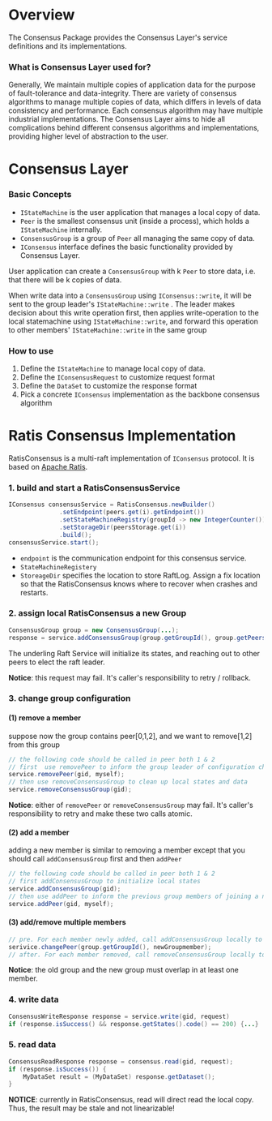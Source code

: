 <!--

    Licensed to the Apache Software Foundation (ASF) under one
    or more contributor license agreements.  See the NOTICE file
    distributed with this work for additional information
    regarding copyright ownership.  The ASF licenses this file
    to you under the Apache License, Version 2.0 (the
    "License"); you may not use this file except in compliance
    with the License.  You may obtain a copy of the License at

        http://www.apache.org/licenses/LICENSE-2.0

    Unless required by applicable law or agreed to in writing,
    software distributed under the License is distributed on an
    "AS IS" BASIS, WITHOUT WARRANTIES OR CONDITIONS OF ANY
    KIND, either express or implied.  See the License for the
    specific language governing permissions and limitations
    under the License.

-->

# Overview
The Consensus Package provides the Consensus Layer's service definitions and its implementations.
 
### What is Consensus Layer used for?
Generally, We maintain multiple copies of application data for the purpose of fault-tolerance and data-integrity.
There are variety of consensus algorithms to manage multiple copies of data, which differs in levels of data consistency and performance.
Each consensus algorithm may have multiple industrial implementations.
The Consensus Layer aims to hide all complications behind different consensus algorithms and implementations, providing higher level of abstraction to the user.

# Consensus Layer
### Basic Concepts

* `IStateMachine` is the user application that manages a local copy of data.
* `Peer` is the smallest consensus unit (inside a process), which holds a `IStateMachine` internally.
* `ConsensusGroup` is a group of `Peer` all managing the same copy of data.
* `IConsensus` interface defines the basic functionality provided by Consensus Layer. 

User application can create a `ConsensusGroup` with k `Peer` to store data, 
i.e. that there will be k copies of data.

When write data into a `ConsensusGroup` using `IConsensus::write`, it will be sent to the group leader's `IStateMachine::write` . 
The leader makes decision about this write operation first, 
then applies write-operation to the local statemachine using `IStateMachine::write`,
and forward this operation to other members' `IStateMachine::write` in the same group

### How to use
1. Define the  `IStateMachine` to manage local copy of data.
2. Define the `IConsensusRequest` to customize request format
3. Define the `DataSet` to customize the response format
4. Pick a concrete `IConsensus` implementation as the backbone consensus algorithm



# Ratis Consensus Implementation

RatisConsensus is a multi-raft implementation of `IConsensus` protocol. It is based on [Apache Ratis](https://ratis.apache.org/).

### 1. build and start a RatisConsensusService
```java
IConsensus consensusService = RatisConsensus.newBuilder()
              .setEndpoint(peers.get(i).getEndpoint())
              .setStateMachineRegistry(groupId -> new IntegerCounter())
              .setStorageDir(peersStorage.get(i))
              .build();
consensusService.start();
```
* `endpoint` is the communication endpoint for this consensus service.
* `StateMachineRegistery` 
* `StoreageDir` specifies the location to store RaftLog. Assign a fix location so that the RatisConsensus knows where to recover when crashes and restarts.

### 2. assign local RatisConsensus a new Group
```java
ConsensusGroup group = new ConsensusGroup(...);
response = service.addConsensusGroup(group.getGroupId(), group.getPeers());
```
The underling Raft Service will initialize its states, and reaching out to other peers to elect the raft leader.

**Notice**: this request may fail. It's caller's responsibility to retry / rollback.

### 3. change group configuration
#### (1) remove a member
suppose now the group contains peer[0,1,2], and we want to remove[1,2] from this group
```java
// the following code should be called in peer both 1 & 2
// first  use removePeer to inform the group leader of configuration change 
service.removePeer(gid, myself);
// then use removeConsensusGroup to clean up local states and data
service.removeConsensusGroup(gid);
```
**Notice**: either of `removePeer` or `removeConsensusGroup` may fail. 
It's caller's responsibility to retry and make these two calls atomic.
#### (2) add a member
adding a new member is similar to removing a member except that you should call `addConsensusGroup` first and then `addPeer`
```java
// the following code should be called in peer both 1 & 2
// first addConsensusGroup to initialize local states
service.addConsensusGroup(gid);
// then use addPeer to inform the previous group members of joining a new member
service.addPeer(gid, myself);
```
#### (3) add/remove multiple members
```java
// pre. For each member newly added, call addConsensusGroup locally to initialize
serivice.changePeer(group.getGroupId(), newGroupmember);
// after. For each member removed, call removeConsensusGroup locally to clean up
```
**Notice**: the old group and the new group must overlap in at least one member.
### 4. write data
```java
ConsensusWriteResponse response = service.write(gid, request)
if (response.isSuccess() && response.getStates().code() == 200) {...}
```
### 5. read data
```java
ConsensusReadResponse response = consensus.read(gid, request);
if (response.isSuccess()) {
    MyDataSet result = (MyDataSet) response.getDataset();
}
```
**NOTICE**: currently in RatisConsensus, read will direct read the local copy. Thus, the result may be stale and not linearizable!


